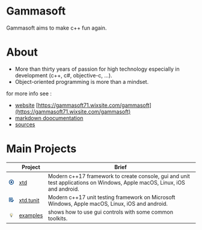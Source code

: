 # Gammasoft

Gammasoft aims to make c++ fun again.

<!--- ![background_img](docs/pictures/gammasoft.png) --->

# About

* More than thirty years of passion for high technology especially in development (c++, c#, objective-c, ...).
* Object-oriented programming is more than a mindset.

for more info see :

* [website](https://gammasoft71.wixsite.com/gammasoft)  [https://gammasoft71.wixsite.com/gammasoft](https://gammasoft71.wixsite.com/gammasoft) 
* [markdown doocumentation](docs/home.md)
* [sources](https://github.com/gammasoft71)

# Main Projects

|                                                                              | Project                                               | Brief                                                                                                                      |
|------------------------------------------------------------------------------|-------------------------------------------------------|----------------------------------------------------------------------------------------------------------------------------|
| [![](docs/pictures/xtd.png)](https://github.com/gammasoft71/xtd)             | [xtd](https://github.com/gammasoft71/xtd)             | Modern c++17 framework to create console, gui and unit test applications on  Windows, Apple macOS, Linux, iOS and android. |
| [![](docs/pictures/xtd.tunit.png)](https://github.com/gammasoft71/xtd_tunit) | [xtd.tunit](https://github.com/gammasoft71/xtd_tunit) | Modern c++17 unit testing framework on Microsoft Windows, Apple macOS, Linux, iOS and android.                             |
| [![](docs/pictures/examples.png)](https://github.com/gammasoft71/examples)   | [examples](https://github.com/gammasoft71/examples)   | shows how to use gui controls with some common toolkits.                                                                   |
